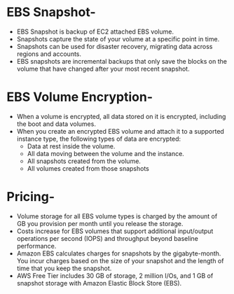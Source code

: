 # EBS Snapshot-
- EBS Snapshot is backup of EC2 attached EBS volume.
- Snapshots capture the state of your volume at a specific point in time.
- Snapshots can be used for disaster recovery, migrating data across regions and accounts.
- EBS snapshots are incremental backups that only save the blocks on the volume that have changed after your most recent snapshot.

# EBS Volume Encryption-
- When a volume is encrypted, all data stored on it is encrypted, including the boot and data volumes.
- When you create an encrypted EBS volume and attach it to a supported instance type, the following types of data are encrypted:
   - Data at rest inside the volume.
   - All data moving between the volume and the instance.
   - All snapshots created from the volume.
   - All volumes created from those snapshots
 # Pricing-
 - Volume storage for all EBS volume types is charged by the amount of GB you provision per month until you release the storage.
 - Costs increase for EBS volumes that support additional input/output operations per second (IOPS) and throughput beyond baseline performance.
 - Amazon EBS calculates charges for snapshots by the gigabyte-month. You incur charges based on the size of your snapshot and the length of time that you keep the snapshot.
 - AWS Free Tier includes 30 GB of storage, 2 million I/Os, and 1 GB of snapshot storage with Amazon Elastic Block Store (EBS).
  
